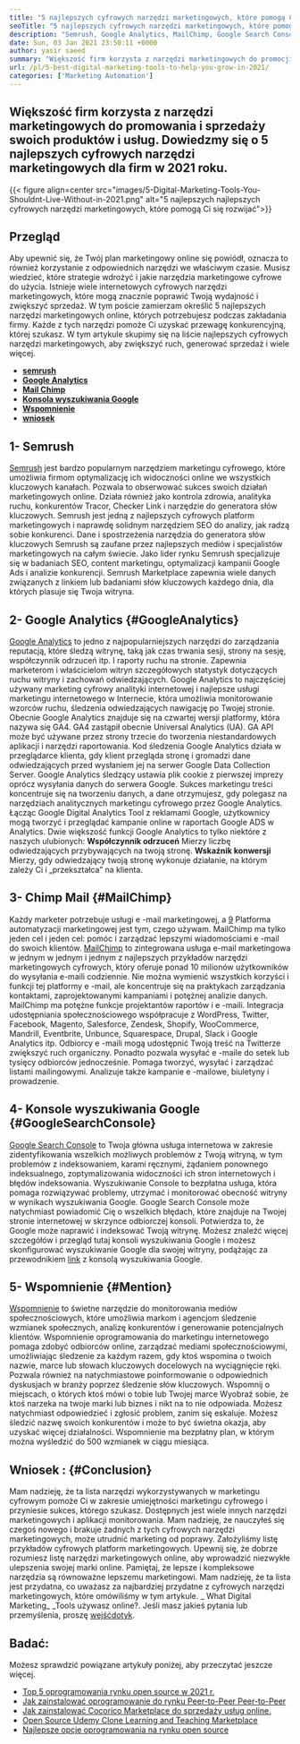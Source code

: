 ```yaml
---
title: "5 najlepszych cyfrowych narzędzi marketingowych, które pomogą Ci się rozwijać w 2021 roku" 
seoTitle: "5 najlepszych cyfrowych narzędzi marketingowych, które pomogą Ci się rozwijać w 2021 roku" 
description: "Semrush, Google Analytics, MailChimp, Google Search Console i Resave są najbardziej przystępnymi i użytecznymi najlepszymi cyfrowymi narzędziami marketingowymi do rozwoju biznesu." 
date: Sun, 03 Jan 2021 23:50:11 +0000
author: yasir saeed
summary: "Większość firm korzysta z narzędzi marketingowych do promocji & amp; Sprzedaj swoje produkty i usługi. Dowiedzmy się o 5 najlepszych cyfrowych narzędzi marketingowych dla firm w 2021 roku." 
url: /pl/5-best-digital-marketing-tools-to-help-you-grow-in-2021/
categories: ['Marketing Automation']
---
```


## Większość firm korzysta z narzędzi marketingowych do promowania i sprzedaży swoich produktów i usług. Dowiedzmy się o 5 najlepszych cyfrowych narzędzi marketingowych dla firm w 2021 roku.

{{< figure align=center src="images/5-Digital-Marketing-Tools-You-Shouldnt-Live-Without-in-2021.png" alt="5 najlepszych najlepszych cyfrowych narzędzi marketingowych, które pomogą Ci się rozwijać">}}


##  **Przegląd**  
Aby upewnić się, że Twój plan marketingowy online się powiódł, oznacza to również korzystanie z odpowiednich narzędzi we właściwym czasie. Musisz wiedzieć, które strategie wdrożyć i jakie narzędzia marketingowe cyfrowe do użycia. Istnieje wiele internetowych cyfrowych narzędzi marketingowych, które mogą znacznie poprawić Twoją wydajność i zwiększyć sprzedaż. W tym poście zamierzam określić 5 najlepszych narzędzi marketingowych online, których potrzebujesz podczas zakładania firmy. Każde z tych narzędzi pomoże Ci uzyskać przewagę konkurencyjną, której szukasz.
W tym artykule skupimy się na liście najlepszych cyfrowych narzędzi marketingowych, aby zwiększyć ruch, generować sprzedaż i wiele więcej.
*  **[semrush][1]**  
* [  **Google Analytics**  ][2]
* [  **Mail Chimp**  ][3]
* [  **Konsola wyszukiwania Google**  ][4]
*  **[Wspomnienie][5]**  
*  **[wniosek][6]**  

##  **1- Semrush**  
[Semrush][7] jest bardzo popularnym narzędziem marketingu cyfrowego, które umożliwia firmom optymalizację ich widoczności online we wszystkich kluczowych kanałach. Pozwala to obserwować sukces swoich działań marketingowych online. Działa również jako kontrola zdrowia, analityka ruchu, konkurentów Tracor, Checker Link i narzędzie do generatora słów kluczowych. Semrush jest jedną z najlepszych cyfrowych platform marketingowych i naprawdę solidnym narzędziem SEO do analizy, jak radzą sobie konkurenci.
Dane i spostrzeżenia narzędzia do generatora słów kluczowych Semrush są zaufane przez najlepszych mediów i specjalistów marketingowych na całym świecie. Jako lider rynku Semrush specjalizuje się w badaniach SEO, content marketingu, optymalizacji kampanii Google Ads i analizie konkurencji. Semrush Marketplace zapewnia wiele danych związanych z linkiem lub badaniami słów kluczowych każdego dnia, dla których plasuje się Twoja witryna.

##  **2- Google Analytics**  {#GoogleAnalytics}

[Google Analytics][8] to jedno z najpopularniejszych narzędzi do zarządzania reputacją, które śledzą witrynę, taką jak czas trwania sesji, strony na sesję, współczynnik odrzuceń itp. I raporty ruchu na stronie. Zapewnia marketerom i właścicielom witryn szczegółowych statystyk dotyczących ruchu witryny i zachowań odwiedzających. Google Analytics to najczęściej używany marketing cyfrowy analityki internetowej i najlepsze usługi marketingu internetowego w Internecie, która umożliwia monitorowanie wzorców ruchu, śledzenia odwiedzających nawigację po Twojej stronie.
Obecnie Google Analytics znajduje się na czwartej wersji platformy, która nazywa się GA4. GA4 zastąpił obecnie Universal Analytics (UA). GA API może być używane przez strony trzecie do tworzenia niestandardowych aplikacji i narzędzi raportowania. Kod śledzenia Google Analytics działa w przeglądarce klienta, gdy klient przegląda stronę i gromadzi dane odwiedzających przed wysłaniem jej na serwer Google Data Collection Server. Google Analytics śledzący ustawia plik cookie z pierwszej imprezy oprócz wysyłania danych do serwera Google. Sukces marketingu treści koncentruje się na tworzeniu danych, a dane otrzymujesz, gdy polegasz na narzędziach analitycznych marketingu cyfrowego przez Google Analytics.
Łącząc Google Digital Analytics Tool z reklamami Google, użytkownicy mogą tworzyć i przeglądać kampanie online w raportach Google ADS w Analytics. Dwie większość funkcji Google Analytics to tylko niektóre z naszych ulubionych:
 **Współczynnik odrzuceń** Mierzy liczbę odwiedzających przybywających na twoją stronę.
 **Wskaźnik konwersji** Mierzy, gdy odwiedzający twoją stronę wykonuje działanie, na którym zależy Ci i „przekształca” na klienta.

##  **3- Chimp Mail**  {#MailChimp}

Każdy marketer potrzebuje usługi e -mail marketingowej, a [9] Platforma automatyzacji marketingowej jest tym, czego używam. MailChimp ma tylko jeden cel i jeden cel: pomóc i zarządzać lepszymi wiadomościami e -mail do swoich klientów.
[MailChimp][9] to zintegrowana usługa e-mail marketingowa w jednym w jednym i jednym z najlepszych przykładów narzędzi marketingowych cyfrowych, który oferuje ponad 10 milionów użytkowników do wysyłania e-maili codziennie. Nie można wymienić wszystkich korzyści i funkcji tej platformy e -mail, ale koncentruje się na praktykach zarządzania kontaktami, zaprojektowanymi kampaniami i potężnej analizie danych.
MailChimp ma potężne funkcje projektantów raportów i e -maili. Integracja udostępniania społecznościowego współpracuje z WordPress, Twitter, Facebook, Magento, Salesforce, Zendesk, Shopify, WooCommerce, Mandrill, Eventbrite, Unbunce, Squarespace, Drupal, Slack i Google Analytics itp. Odbiorcy e -maili mogą udostępnić Twoją treść na Twitterze zwiększyć ruch organiczny.
Ponadto pozwala wysyłać e -maile do setek lub tysięcy odbiorców jednocześnie. Pomaga tworzyć, wysyłać i zarządzać listami mailingowymi. Analizuje także kampanie e -mailowe, biuletyny i prowadzenie.

##  **4- Konsole wyszukiwania Google**  {#GoogleSearchConsole}

[Google Search Console][10] to Twoja główna usługa internetowa w zakresie zidentyfikowania wszelkich możliwych problemów z Twoją witryną, w tym problemów z indeksowaniem, karami ręcznymi, żądaniem ponownego indeksualnego, zoptymalizowania widoczności ich stron internetowych i błędów indeksowania. Wyszukiwanie Console to bezpłatna usługa, która pomaga rozwiązywać problemy, utrzymać i monitorować obecność witryny w wynikach wyszukiwania Google.
Google Search Console może natychmiast powiadomić Cię o wszelkich błędach, które znajduje na Twojej stronie internetowej w skrzynce odbiorczej konsoli. Potwierdza to, że Google może naprawić i indeksować Twoją witrynę. Możesz znaleźć więcej szczegółów i przegląd tutaj konsoli wyszukiwania Google i możesz skonfigurować wyszukiwanie Google dla swojej witryny, podążając za przewodnikiem [link][10] z konsolą wyszukiwania Google.

##  **5- Wspomnienie**  {#Mention}

[Wspomnienie][11] to świetne narzędzie do monitorowania mediów społecznościowych, które umożliwia markom i agencjom śledzenie wzmianek społecznych, analizę konkurentów i generowanie potencjalnych klientów. Wspomnienie oprogramowania do marketingu internetowego pomaga zdobyć odbiorców online, zarządzać mediami społecznościowymi, umożliwiając śledzenie za każdym razem, gdy ktoś wspomina o twoich nazwie, marce lub słowach kluczowych docelowych na wyciągnięcie ręki.
Pozwala również na natychmiastowe poinformowanie o odpowiednich dyskusjach w branży poprzez śledzenie słów kluczowych. Wspomnij o miejscach, o których ktoś mówi o tobie lub Twojej marce
Wyobraź sobie, że ktoś narzeka na twoje marki lub biznes i nikt na to nie odpowiada. Możesz natychmiast odpowiedzieć i zgłosić problem, zanim się eskaluje. Możesz śledzić nazwę swoich konkurentów i może to być świetna okazja, aby uzyskać więcej działalności. Wspomnienie ma bezpłatny plan, w którym można wyśledzić do 500 wzmianek w ciągu miesiąca.

##  **Wniosek**  : {#Conclusion}

Mam nadzieję, że ta lista narzędzi wykorzystywanych w marketingu cyfrowym pomoże Ci w zakresie umiejętności marketingu cyfrowego i przyniesie sukces, którego szukasz. Dostępnych jest wiele innych narzędzi marketingowych i aplikacji monitorowania. Mam nadzieję, że nauczyłeś się czegoś nowego i brakuje żadnych z tych cyfrowych narzędzi marketingowych, może utrudnić marketing od poprawy.
Założyliśmy listę przykładów cyfrowych platform marketingowych. Upewnij się, że dobrze rozumiesz listę narzędzi marketingowych online, aby wprowadzić niezwykłe ulepszenia swojej marki online. Pamiętaj, że lepsze i kompleksowe narzędzia są równoważne lepszemu marketingowi. Mam nadzieję, że ta lista jest przydatna, co uważasz za najbardziej przydatne z cyfrowych narzędzi marketingowych, które omówiliśmy w tym artykule.
_ What Digital Marketing_ _Tools używasz online?. Jeśli masz jakieś pytania lub przemyślenia, proszę [wejść][12][dotyk][13].

## Badać:
Możesz sprawdzić powiązane artykuły poniżej, aby przeczytać jeszcze więcej.
  * [Top 5 oprogramowania rynku open source w 2021 r.][14]
  * [Jak zainstalować oprogramowanie do rynku Peer-to-Peer Peer-to-Peer][15]
  * [Jak zainstalować Cocorico Marketplace do sprzedaży usług online.][16]
  * [Open Source Udemy Clone Learning and Teaching Marketplace][17]
  * [Najlepsze opcje oprogramowania na rynku open source][18]



 [1]: #SEMRush
 [2]: #GoogleAnalytics
 [3]: #MailChimp
 [4]: #GoogleSearchConsole
 [5]: #Mention
 [6]: #Conclusion
 [7]: https://www.semrush.com/
 [8]: https://analytics.google.com/
 [9]: https://mailchimp.com/
 [10]: https://search.google.com/search-console/about
 [11]: https://mention.com/en/
 [12]: mailto:yasir.saeed@aspose.com
 [13]: https://forum.containerize.com
 [14]: https://blog.containerize.com/marketplace/top-5-open-source-marketplace-software-in-2021/
 [15]: https://products.containerize.com/marketplace/sharetribe/
 [16]: https://products.containerize.com/marketplace/cocorico/
 [17]: https://products.containerize.com/marketplace/edurge/
 [18]: https://products.containerize.com/marketplace/
